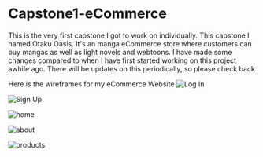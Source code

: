 # Capstone1-eCommerce

This is the very first capstone I got to work on individually. This capstone I named Otaku Oasis. It's an manga eCommerce store where customers
can buy mangas as well as light novels and webtoons. I have made some changes compared to when I have first started working on this project awhile
ago. There will be updates on this periodically, so please check back

Here is the wireframes for my eCommerce Website
![Log In](https://github.com/NenoC17/Capstone1-eCommerce/assets/150434928/108d04ea-f4cc-43ae-aa48-55acbdf57c08)

![Sign Up](https://github.com/NenoC17/Capstone1-eCommerce/assets/150434928/43ed553b-1457-4389-b801-831d2ef5c9f5)

![home](https://github.com/NenoC17/Capstone1-eCommerce/assets/150434928/105f2463-3702-4c55-a99f-1a7f8d1d9064)

![about](https://github.com/NenoC17/Capstone1-eCommerce/assets/150434928/9d3b04ef-a45d-41f5-a1c7-2a05f59b68b6)

![products](https://github.com/NenoC17/Capstone1-eCommerce/assets/150434928/e0f413ef-1e83-47d0-9f58-268606398bb7)
